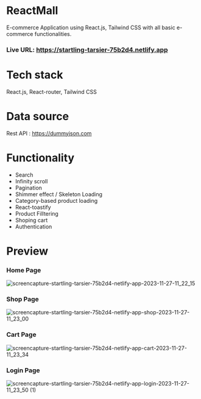 # ReactMall
E-commerce Application using React.js, Tailwind CSS with all basic e-commerce functionalities.

### Live URL: https://startling-tarsier-75b2d4.netlify.app

# Tech stack 
React.js, React-router, Tailwind CSS

# Data source
Rest API : https://dummyjson.com

# Functionality
- Search
- Infinity scroll
- Pagination
- Shimmer effect / Skeleton Loading
- Category-based product loading
- React-toastify
- Product Filltering
- Shoping cart
- Authentication

# Preview
### Home Page
![screencapture-startling-tarsier-75b2d4-netlify-app-2023-11-27-11_22_15](https://github.com/rumana2000/ReactMall/assets/115651277/1dfea3e0-a253-4ce9-843d-bd5761eafb01)

### Shop Page
![screencapture-startling-tarsier-75b2d4-netlify-app-shop-2023-11-27-11_23_00](https://github.com/rumana2000/ReactMall/assets/115651277/7b708034-9ec6-4ae7-8c0c-bb95b73c45f7)

### Cart Page
![screencapture-startling-tarsier-75b2d4-netlify-app-cart-2023-11-27-11_23_34](https://github.com/rumana2000/ReactMall/assets/115651277/ed308b3c-2536-4a1f-8f45-636d5277d369)

### Login Page
![screencapture-startling-tarsier-75b2d4-netlify-app-login-2023-11-27-11_23_50 (1)](https://github.com/rumana2000/ReactMall/assets/115651277/54fcf3c8-930d-4ba5-b726-79cb78842747)

